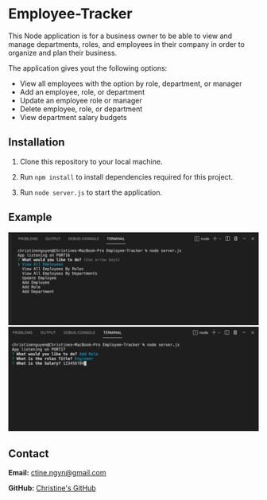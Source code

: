 # Employee-Tracker

This Node application is for a business owner to be able to view and manage departments, roles, and employees in their company in order to organize and plan their business.

The application gives yout the following options:
* View all employees with the option by role, department, or manager
* Add an employee, role, or department
* Update an employee role or manager
* Delete employee, role, or department
* View department salary budgets

## Installation

1. Clone this repository to your local machine.

2. Run `npm install` to install dependencies required for this project.

3. Run `node server.js` to start the application.

## Example
![](/assets/example1.png)
![](/assets/example2.png)

## Contact
**Email:**
ctine.ngyn@gmail.com

**GitHub:**
[Christine's GitHub](https://github.com/ctinengyn)